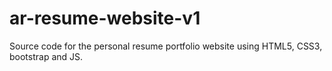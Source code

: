 # ar-resume-website-v1
Source code for the personal resume portfolio website using HTML5, CSS3, bootstrap and JS.
